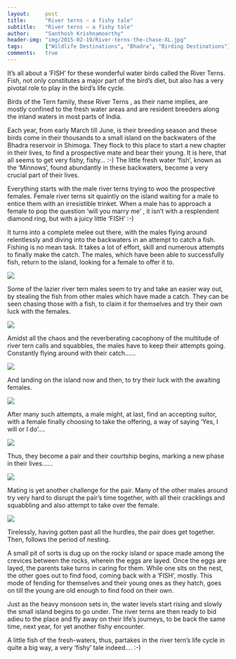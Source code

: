 ```yaml
---
layout:     post
title:      "River terns – a fishy tale"
subtitle:   "River terns – a fishy tale"
author:     "Santhosh Krishnamoorthy"
header-img: "img/2015-02-19/River-terns-the-chase-XL.jpg"
tags:       ["Wildlife Destinations", "Bhadra", "Birding Destinations"]
comments:   true
---
```



<p>It’s all about a ‘FISH’ for these wonderful water birds called the River Terns. Fish, not only constitutes a major part of the bird’s diet, but also has a very pivotal role to play in the bird’s life cycle.

Birds of the Tern family, these River Terns , as their name implies, are mostly confined to the fresh water areas and are resident breeders along the inland waters in most parts of India.

Each year, from early March till June, is their breeding season and these birds come in their thousands to a small island on the backwaters of the Bhadra reservoir in Shimoga. They flock to this place to start a new chapter in their lives, to find a prospective mate and bear their young. It is here, that all seems to get very fishy, fishy… :-) The little fresh water ‘fish’, known as the ‘Minnows‘, found abundantly in these backwaters, become a very crucial part of their lives.

Everything starts with the male river terns trying to woo the prospective females. Female river terns sit quaintly on the island waiting for a male to entice them with an irresistible trinket. When a male has to approach a female to pop the question ‘will you marry me’ , it isn’t with a resplendent diamond ring, but with a juicy little ‘FISH’ :-)

It turns into a complete melee out there, with the males flying around relentlessly and diving into the backwaters in an attempt to catch a fish. Fishing is no mean task. It takes a lot of effort, skill and numerous attempts to finally make the catch. The males, which have been able to successfully fish, return to the island, looking for a female to offer it to.</p>

<img src="{{ site.baseurl }}/img/2015-02-19/Rivertern-with-fish-01-XL.jpg">

<p>Some of the lazier river tern males seem to try and take an easier way out, by stealing the fish from other males which have made a catch. They can be seen chasing those with a fish, to claim it for themselves and try their own luck with the females.</p>

<img src="{{ site.baseurl }}/img/2015-02-19/River-terns-the-chase-XL.jpg">

<p>Amidst all the chaos and the reverberating cacophony of the multitude of river tern calls and squabbles, the males have to keep their attempts going. Constantly flying around with their catch……</p>

<img src="{{ site.baseurl }}/img/2015-02-19/Rivertern-with-fish-02-XL.jpg">

<p>And landing on the island now and then, to try their luck with the awaiting females.</p>

<img src="{{ site.baseurl }}/img/2015-02-19/River-tern-comes-in-with-a-fish-XL.jpg">

<p>After many such attempts, a male might, at last, find an accepting suitor, with a female finally choosing to take the offering, a way of saying ‘Yes, I will or I do’….</p>

<img src="{{ site.baseurl }}/img/2015-02-19/River-tern-male-bringing-fish-for-female-XL.jpg">

<p>Thus, they become a pair and their courtship begins, marking a new phase in their lives……</p>

<img src="{{ site.baseurl }}/img/2015-02-19/River-tern-pair-XL.jpg">

<p>Mating is yet another challenge for the pair. Many of the other males around try very hard to disrupt the pair’s time together, with all their cracklings and squabbling and also attempt to take over the female.</p>

<img src="{{ site.baseurl }}/img/2015-02-19/Riverterns-Mating-01-XL.jpg">

<p>Tirelessly, having gotten past all the hurdles, the pair does get together. Then, follows the period of nesting.

A small pit of sorts is dug up on the rocky island or space made among the crevices between the rocks, wherein the eggs are layed. Once the eggs are layed, the parents take turns in caring for them. While one sits on the nest, the other goes out to find food, coming back with a ‘FISH’, mostly. This mode of fending for themselves and their young ones as they hatch, goes on till the young are old enough to find food on their own.

Just as the heavy monsoon sets in, the water levels start rising and slowly the small island begins to go under. The river terns are then ready to bid adieu to the place and fly away on their life’s journeys, to be back the same time, next year, for yet another fishy encounter.

A little fish of the fresh-waters, thus, partakes in the river tern’s life cycle in quite a big way, a very ‘fishy’ tale indeed…. :-)</p>